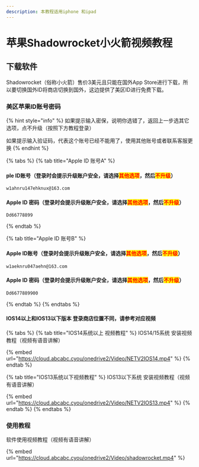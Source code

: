```yaml
---
description: 本教程适用iphone 和ipad
---
```


# 苹果Shadowrocket小火箭视频教程

## 下载软件

Shadowrocket（俗称小火箭）售价3美元且只能在国外App Store进行下载，所以要切换国外ID将商店切换到国外，这边提供了美区ID进行免费下载。

### 美区苹果ID账号密码

{% hint style="info" %}
如果提示输入密保，说明你选错了，返回上一步选其它选项，点不升级（按照下方教程登录）

如果提示输入验证码，代表这个账号已经不能用了，使用其他账号或者联系客服更换
{% endhint %}

{% tabs %}
{% tab title="Apple ID 账号A" %}
#### ple ID账号（登录时会提示升级账户安全，请选择<mark style="color:red;">**其他选项**</mark>，然后<mark style="color:red;">**不升级**</mark>）

```
w1ahnru147ehknux@163.com
```

#### Apple ID 密码（登录时会提示升级账户安全，请选择<mark style="color:red;">**其他选项**</mark>，然后<mark style="color:red;">**不升级**</mark>）

```
Dd66778899
```
{% endtab %}

{% tab title="Apple ID 账号B" %}
#### Apple ID账号（登录时会提示升级账户安全，请选择<mark style="color:red;">**其他选项**</mark>，然后<mark style="color:red;">**不升级**</mark>）

```
w1aeknru047aehn@163.com
```

#### Apple ID 密码（登录时会提示升级账户安全，请选择<mark style="color:red;">**其他选项**</mark>，然后<mark style="color:red;">**不升级**</mark>）

```
Dd6677889900
```
{% endtab %}
{% endtabs %}

#### IOS14以上和IOS13以下版本 登录商店位置不同，请参考对应视频

{% tabs %}
{% tab title="IOS14系统以上 视频教程" %}
IOS14/15系统 安装视频教程（视频有语音讲解）

{% embed url="https://cloud.abcabc.cyou/onedrive2/Video/NETV2IOS14.mp4" %}
{% endtab %}

{% tab title="IOS13系统以下视频教程" %}
IOS13以下系统 安装视频教程（视频有语音讲解）

{% embed url="https://cloud.abcabc.cyou/onedrive2/Video/NETV2IOS13.mp4" %}
{% endtab %}
{% endtabs %}

### 使用教程

软件使用视频教程（视频有语音讲解）

{% embed url="https://cloud.abcabc.cyou/onedrive2/Video/shadowrocket.mp4" %}
